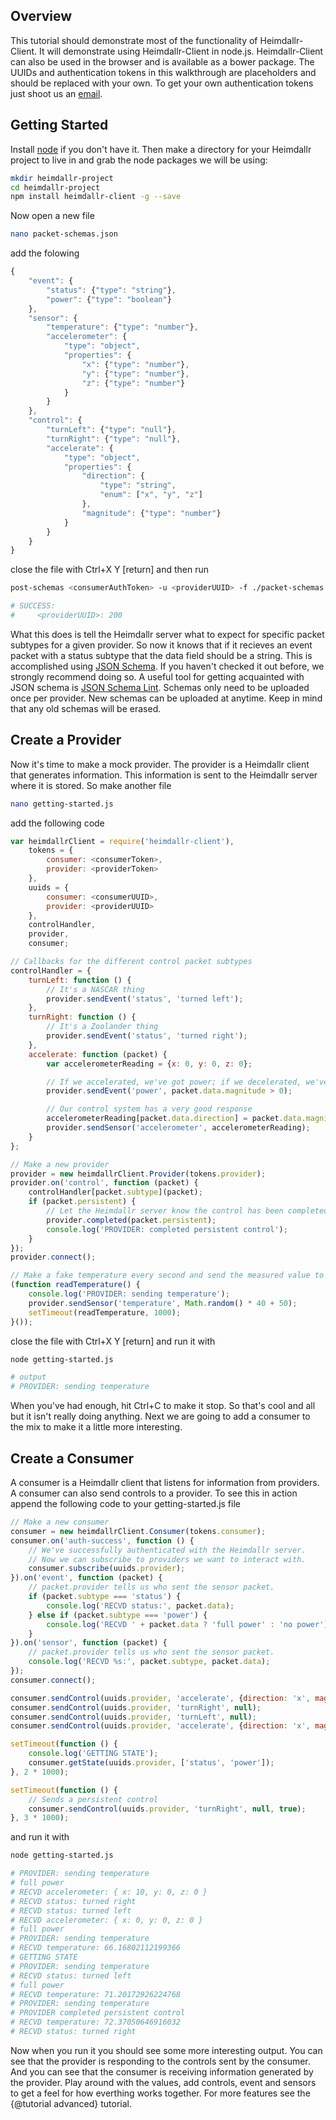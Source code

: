 ## Overview
This tutorial should demonstrate most of the functionality of Heimdallr-Client. It will demonstrate using Heimdallr-Client in node.js. Heimdallr-Client can also be used in the browser and is available as a bower package. The UUIDs and authentication tokens in this walkthrough are placeholders and should be replaced with your own. To get your own authentication tokens just shoot us an [email](mailto:heimdallr@elementrobot.com).

## Getting Started
Install [node](http://nodejs.org/) if you don't have it. Then make a directory for your Heimdallr project to live in and grab the node packages we will be using:

```bash
mkdir heimdallr-project
cd heimdallr-project
npm install heimdallr-client -g --save
```

Now open a new file

```bash
nano packet-schemas.json
```

add the folowing


```javascript
{
    "event": {
        "status": {"type": "string"},
        "power": {"type": "boolean"}
    },
    "sensor": {
        "temperature": {"type": "number"},
        "accelerometer": {
            "type": "object",
            "properties": {
                "x": {"type": "number"},
                "y": {"type": "number"},
                "z": {"type": "number"}
            }
        }
    },
    "control": {
        "turnLeft": {"type": "null"},
        "turnRight": {"type": "null"},
        "accelerate": {
            "type": "object",
            "properties": {
                "direction": {
                    "type": "string",
                    "enum": ["x", "y", "z"]
                },
                "magnitude": {"type": "number"}
            }
        }
    }
}
```

close the file with Ctrl+X Y [return] and then run

```bash
post-schemas <consumerAuthToken> -u <providerUUID> -f ./packet-schemas.json

# SUCCESS:
#     <providerUUID>: 200
```

What this does is tell the Heimdallr server what to expect for specific packet subtypes for a given provider. So now it knows that if it recieves an event packet with a status subtype that the data field should be a string. This is accomplished using [JSON Schema](http://json-schema.org/). If you haven't checked it out before, we strongly recommend doing so. A useful tool for getting acquainted with JSON schema is [JSON Schema Lint](http://jsonschemalint.com/). Schemas only need to be uploaded once per provider. New schemas can be uploaded at anytime. Keep in mind that any old schemas will be erased.

## Create a Provider
Now it's time to make a mock provider. The provider is a Heimdallr client that generates information. This information is sent to the Heimdallr server where it is stored. So make another file

```bash
nano getting-started.js
```

add the following code

```javascript
var heimdallrClient = require('heimdallr-client'),
    tokens = {
        consumer: <consumerToken>,
        provider: <providerToken>
    },
    uuids = {
        consumer: <consumerUUID>,
        provider: <providerUUID>
    },
    controlHandler,
    provider,
    consumer;

// Callbacks for the different control packet subtypes
controlHandler = {
    turnLeft: function () {
        // It's a NASCAR thing
        provider.sendEvent('status', 'turned left');
    },
    turnRight: function () {
        // It's a Zoolander thing
        provider.sendEvent('status', 'turned right');
    },
    accelerate: function (packet) {
        var accelerometerReading = {x: 0, y: 0, z: 0};

        // If we accelerated, we've got power; if we decelerated, we've lost it
        provider.sendEvent('power', packet.data.magnitude > 0);

        // Our control system has a very good response
        accelerometerReading[packet.data.direction] = packet.data.magnitude;
        provider.sendSensor('accelerometer', accelerometerReading);
    }
};

// Make a new provider
provider = new heimdallrClient.Provider(tokens.provider);
provider.on('control', function (packet) {
    controlHandler[packet.subtype](packet);
    if (packet.persistent) {
        // Let the Heimdallr server know the control has been completed
        provider.completed(packet.persistent);
        console.log('PROVIDER: completed persistent control');
    }
});
provider.connect();

// Make a fake temperature every second and send the measured value to the Heimdallr server
(function readTemperature() {
    console.log('PROVIDER: sending temperature');
    provider.sendSensor('temperature', Math.random() * 40 + 50);
    setTimeout(readTemperature, 1000);
}());
```

close the file with Ctrl+X Y [return] and run it with

```bash
node getting-started.js

# output
# PROVIDER: sending temperature
```

When you've had enough, hit Ctrl+C to make it stop. So that's cool and all but it isn't really doing anything. Next we are going to add a consumer to the mix to make it a little more interesting.

## Create a Consumer
A consumer is a Heimdallr client that listens for information from providers. A consumer can also send controls to a provider. To see this in action append the following code to your getting-started.js file

```javascript
// Make a new consumer
consumer = new heimdallrClient.Consumer(tokens.consumer);
consumer.on('auth-success', function () {
    // We've successfully authenticated with the Heimdallr server.
    // Now we can subscribe to providers we want to interact with.
    consumer.subscribe(uuids.provider);
}).on('event', function (packet) {
    // packet.provider tells us who sent the sensor packet.
    if (packet.subtype === 'status') {
        console.log('RECVD status:', packet.data);
    } else if (packet.subtype === 'power') {
        console.log('RECVD ' + packet.data ? 'full power' : 'no power');
    }
}).on('sensor', function (packet) {
    // packet.provider tells us who sent the sensor packet.
    console.log('RECVD %s:', packet.subtype, packet.data);
});
consumer.connect();

consumer.sendControl(uuids.provider, 'accelerate', {direction: 'x', magnitude: 10});
consumer.sendControl(uuids.provider, 'turnRight', null);
consumer.sendControl(uuids.provider, 'turnLeft', null);
consumer.sendControl(uuids.provider, 'accelerate', {direction: 'x', magnitude: 0});

setTimeout(function () {
    console.log('GETTING STATE');
    consumer.getState(uuids.provider, ['status', 'power']);
}, 2 * 1000);

setTimeout(function () {
    // Sends a persistent control
    consumer.sendControl(uuids.provider, 'turnRight', null, true);
}, 3 * 1000);
```

and run it with

```bash
node getting-started.js

# PROVIDER: sending temperature
# full power
# RECVD accelerometer: { x: 10, y: 0, z: 0 }
# RECVD status: turned right
# RECVD status: turned left
# RECVD accelerometer: { x: 0, y: 0, z: 0 }
# full power
# PROVIDER: sending temperature
# RECVD temperature: 66.16802112199366
# GETTING STATE
# PROVIDER: sending temperature
# RECVD status: turned left
# full power
# RECVD temperature: 71.20172926224768
# PROVIDER: sending temperature
# PROVIDER completed persistent control
# RECVD temperature: 72.37050646916032
# RECVD status: turned right
```

Now when you run it you should see some more interesting output. You can see that the provider is responding to the controls sent by the consumer. And you can see that the consumer is receiving information generated by the provider. Play around with the values, add controls, event and sensors to get a feel for how everthing works together. For more features see the {@tutorial advanced} tutorial.




